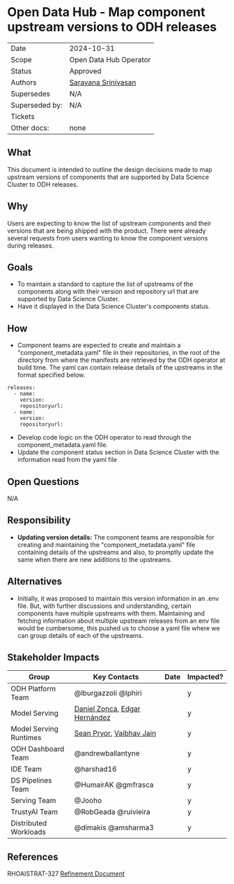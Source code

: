 # Open Data Hub - Map component upstream versions to ODH releases

|                |                                  |
| -------------- |----------------------------------|
| Date           | 2024-10-31                       |
| Scope          | Open Data Hub Operator           |
| Status         | Approved                         |
| Authors        | [Saravana Srinivasan](@sasriniv) |
| Supersedes     | N/A                              |
| Superseded by: | N/A                              |
| Tickets        |                                  |
| Other docs:    | none                             |

## What

This document is intended to outline the design decisions made to map upstream versions of components that are supported by Data Science Cluster to ODH releases.

## Why

Users are expecting to know the list of upstream components and their versions that are being shipped with the product. There were already several requests from users wanting to know the component versions during releases. 

## Goals

- To maintain a standard to capture the list of upstreams of the components along with their version and repository url that are supported by Data Science Cluster.
- Have it displayed in the Data Science Cluster's components status.

## How

- Component teams are expected to create and maintain a "component_metadata.yaml" file in their repositories, in the root of the directory from where the manifests are retrieved by the ODH operator at build time. The yaml can contain release details of the upstreams in the format specified below.
```
releases:
  - name:
    version:
    repositoryurl:
  - name:
    version:
    repositoryurl:
```
- Develop code logic on the ODH operator to read through the component_metadata.yaml file.
- Update the component status section in Data Science Cluster with the information read from the yaml file

## Open Questions

N/A

## Responsibility

- **Updating version details:** The component teams are responsible for creating and maintaining the "component_metadata.yaml" file containing details of the upstreams and also, to promptly update the same when there are new additions to the upstreams.


## Alternatives

- Initially, it was proposed to maintain this version information in an .env file. But, with further discussions and understanding, certain components have multiple upstreams with them. Maintaining and fetching information about multiple upstream releases from an env file would be cumbersome, this pushed us to choose a yaml file where we can group details of each of the upstreams.

## Stakeholder Impacts

| Group                     | Key Contacts                                                    | Date       | Impacted? |
| ------------------------- | --------------------------------------------------------------- | ---------- | --------- |
| ODH Platform Team         | @lburgazzoli @lphiri                                            |            | y         |
| Model Serving             | [Daniel Zonca](@danielezonca), [Edgar Hernández](@israel-hdez)  |            | y         |
| Model Serving Runtimes    | [Sean Pryor](@Xaenalt), [Vaibhav Jain](@vaibhavjainwiz)         |            | y         |
| ODH Dashboard Team        | @andrewballantyne                                               |            | y         |
| IDE Team                  | @harshad16                                                      |            | y         |
| DS Pipelines Team         | @HumairAK @gmfrasca                                             |            | y         |
| Serving Team              | @Jooho                                                          |            | y         |
| TrustyAI Team             | @RobGeada  @ruivieira                                           |            | y         |
| Distributed Workloads     | @dimakis @amsharma3                                             |            | y         |

## References

RHOAISTRAT-327 [Refinement Document](https://docs.google.com/document/d/1nbQB-uA48x79Ci3xrpMHGfdo3XjTR4xirtWk0we0kl8)
